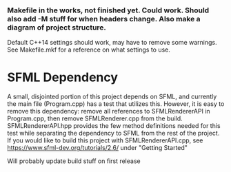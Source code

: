 ### Makefile in the works, not finished yet. Could work. Should also add -M stuff for when headers change. Also make a diagram of project structure.


Default C++14 settings should work, may have to remove some warnings. See Makefile.mkf for a reference on what settings to use.

# SFML Dependency
A small, disjointed portion of this project depends on SFML, and currently the main file (Program.cpp) has a test that utilizes this. However, it is easy to remove this dependency: remove all references to SFMLRendererAPI in Program.cpp, then remove SFMLRenderer.cpp from the build. SFMLRendererAPI.hpp provides the few method definitions needed for this test while separating the dependency to SFML from the rest of the project. If you would like to build this project with SFMLRendererAPI.cpp, see https://www.sfml-dev.org/tutorials/2.6/ under "Getting Started"

Will probably update build stuff on first release